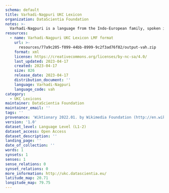 ```yaml
---
schema: default
title: Varhadi-Nagpuri UKC Lexicon
organization: DataScientia Foundation
notes: >-
  Varhadi-Nagpuri is a language from the Indo-European family, spoken in Eurasia. The UKC Lexicon of Varhadi-Nagpuri is represented as a lexico-semantic network. It consists of words, word senses, synsets, as well as sense-level and synset-level relationships.
resources:
  - name: Varhadi-Nagpuri UKC Lexicon LMF format
    url: >-
      resources/77a9c205-f099-44bb-8999-9c2f3ad76f82/output-vah.zip
    format: xml
    license: https://creativecommons.org/licenses/by-nc-sa/4.0/
    last_updated: 2023-04-17
    created: 2023-04-17
    size: 826
    release_date: 2023-04-17
    distribution_document: ''
    language: Varhadi-Nagpuri
    language_code: vah
category:
  - UKC Lexicons
maintainer: DataScientia Foundation
maintainer_email: ''
tags: ''
provenance: 'Wiktionary 2022.01. by Wikimedia Foundation (http://en.wiktionary.org); Princeton WordNet 2.1 by Princeton University (https://wordnet.princeton.edu)'
version: '1.0'
dataset_level: Language Level (L1-2)
dataset_access: Open Access
dataset_description: ''
landing_page: ''
date_of_collection: ''
words: 1
synsets: 1
senses: 1
sense_relations: 0
synset_relations: 0
more_information: http://ukc.datascientia.eu/
latitude_map: 20.71
longitude_map: 79.75
---
```

